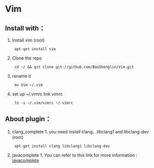 # Vim
## Install with：

1. Install vim (root)

		apt-get install vim

2. Clone the repo

		cd ~/ && git clone git://github.com/BaoShenglin/Vim.git

3. rename it

		mv Vim ~/.vim

4. set up ~/.vimrc link vimrc

		ln -s ~/.vim/vimrc ~/.vimrc

## About plugin：

1. clang_complete
		1. you need install clang、libclang1 and libclang-dev (root)
			
		apt-get install clang libclang1 libclang-dev

2. javacomplete
		1. You can refer to this link for more information : [javacomplete](https://github.com/vim-scripts/javacomplete)

